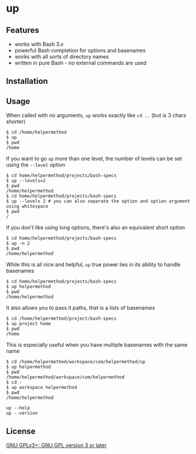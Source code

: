 # up

## Features

* works with Bash 3.x
* powerful Bash completion for options and basenames
* works with all sorts of directory names
* written in pure Bash - no external commands are used

## Installation

## Usage

When called with no arguments, `up` works exactly like `cd ..` (but is 3 chars shorter)

    $ cd /home/helpermethod
    $ up
    $ pwd
    /home

If you want to go `up` more than one level, the number of levels can be set using the `--level` option

    $ cd home/helpermethod/projects/bash-specs
    $ up --levels=2
    $ pwd
    /home/helpermethod
    $ cd home/helpermethod/projects/bash-specs
    $ up --levels 2 # you can also separate the option and option argument using whitespace
    $ pwd
    /

If you don't like using long options, there's also an equivalent short option

    $ cd home/helpermethod/projects/bash-specs
    $ up -n 2
    $ pwd
    /home/helpermethod

While this is all nice and helpful, `up` true power lies in its ability to handle basenames

    $ cd home/helpermethod/projects/bash-specs
    $ up helpermethod
    $ pwd
    /home/helpermethod

It also allows you to pass it paths, that is a lists of basenames

    $ cd /home/helpermethod/project/bash-specs
    $ up project home
    $ pwd
    /home

This is especially useful when you have multiple basenames with the same name

    $ cd /home/helpermethod/workspace/com/helpermethod/up
    $ up helpermethod
    $ pwd
    /home/helpermethod/workspace/com/helpermethod
    $ cd -
    $ up workspace helpermethod
    $ pwd
    /home/helpermethod

    up --help
    up --version

## License

[GNU GPLv3+: GNU GPL version 3 or later](http://www.gnu.org/licenses/gpl.html)
